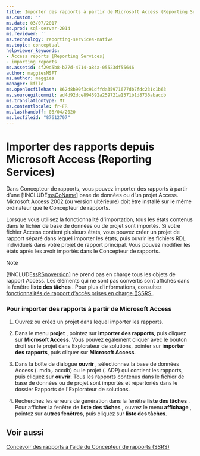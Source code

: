 ```yaml
---
title: Importer des rapports à partir de Microsoft Access (Reporting Services) | Microsoft Docs
ms.custom: ''
ms.date: 03/07/2017
ms.prod: sql-server-2014
ms.reviewer: ''
ms.technology: reporting-services-native
ms.topic: conceptual
helpviewer_keywords:
- Access reports [Reporting Services]
- importing reports
ms.assetid: 4f29d5b8-b77d-4714-a84a-05523df55646
author: maggiesMSFT
ms.author: maggies
manager: kfile
ms.openlocfilehash: 862d8b90f3c91dffda35971677db7fdc231c1b63
ms.sourcegitcommit: ad4d92dce894592a259721a1571b1d8736abacdb
ms.translationtype: MT
ms.contentlocale: fr-FR
ms.lasthandoff: 08/04/2020
ms.locfileid: "87612707"
---
```

# <a name="import-reports-from-microsoft-access-reporting-services"></a>Importer des rapports depuis Microsoft Access (Reporting Services)
  Dans Concepteur de rapports, vous pouvez importer des rapports à partir d’une [!INCLUDE[msCoName](../includes/msconame-md.md)] base de données ou d’un projet Access. Microsoft Access 2002 (ou version ultérieure) doit être installé sur le même ordinateur que le Concepteur de rapports.  
  
 Lorsque vous utilisez la fonctionnalité d'importation, tous les états contenus dans le fichier de base de données ou de projet sont importés. Si votre fichier Access contient plusieurs états, vous pouvez créer un projet de rapport séparé dans lequel importer les états, puis ouvrir les fichiers RDL individuels dans votre projet de rapport principal. Vous pouvez modifier les états après les avoir importés dans le Concepteur de rapports.  
  
> [!NOTE]  
>  [!INCLUDE[ssRSnoversion](../includes/ssrsnoversion-md.md)] ne prend pas en charge tous les objets de rapport Access. Les éléments qui ne sont pas convertis sont affichés dans la fenêtre **liste des tâches** . Pour plus d’informations, consultez [fonctionnalités de rapport d’accès prises en charge &#40;&#41;SSRS ](../../2014/reporting-services/supported-access-report-features-ssrs.md).  
  
### <a name="to-import-reports-from-microsoft-access"></a>Pour importer des rapports à partir de Microsoft Access  
  
1.  Ouvrez ou créez un projet dans lequel importer les rapports.  
  
2.  Dans le menu **projet** , pointez sur **importer des rapports**, puis cliquez sur **Microsoft Access**. Vous pouvez également cliquer avec le bouton droit sur le projet dans Explorateur de solutions, pointer sur **importer des rapports**, puis cliquer sur **Microsoft Access**.  
  
3.  Dans la boîte de dialogue **ouvrir** , sélectionnez la base de données Access (. mdb,. accdb) ou le projet (. ADP) qui contient les rapports, puis cliquez sur **ouvrir**. Tous les rapports contenus dans le fichier de base de données ou de projet sont importés et répertoriés dans le dossier Rapports de l'Explorateur de solutions.  
  
4.  Recherchez les erreurs de génération dans la fenêtre **liste des tâches** . Pour afficher la fenêtre de **liste des tâches** , ouvrez le menu **affichage** , pointez sur **autres fenêtres**, puis cliquez sur **liste des tâches**.  
  
## <a name="see-also"></a>Voir aussi  
 [Concevoir des rapports à l’aide du Concepteur de rapports &#40;SSRS&#41;](tools/design-reporting-services-paginated-reports-with-report-designer-ssrs.md)  
  
  
